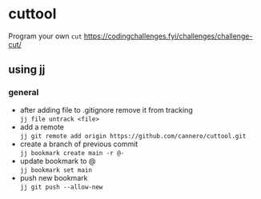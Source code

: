 # cuttool
Program your own `cut` https://codingchallenges.fyi/challenges/challenge-cut/

## using jj
### general
- after adding file to .gitignore remove it from tracking  
`jj file untrack <file>`
- add a remote  
`jj git remote add origin https://github.com/cannero/cuttool.git`
- create a branch of previous commit  
`jj bookmark create main -r @-`
- update bookmark to @  
`jj bookmark set main`
- push new bookmark  
`jj git push --allow-new`


